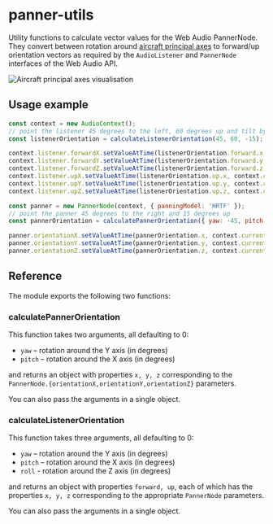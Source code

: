 # panner-utils

Utility functions to calculate vector values for the Web Audio PannerNode.
They convert between rotation around [aircraft principal axes](https://en.wikipedia.org/wiki/Aircraft_principal_axes)
to forward/up orientation vectors as required by the `AudioListener` and `PannerNode`
interfaces of the Web Audio API.

![Aircraft principal axes visualisation](https://upload.wikimedia.org/wikipedia/commons/thumb/5/54/Flight_dynamics_with_text.png/320px-Flight_dynamics_with_text.png)


## Usage example

```js
const context = new AudioContext();
// point the listener 45 degrees to the left, 60 degrees up and tilt by 15 degrees
const listenerOrientation = calculateListenerOrientation(45, 60, -15);

context.listener.forwardX.setValueAtTime(listenerOrientation.forward.x, context.currentTime);
context.listener.forwardY.setValueAtTime(listenerOrientation.forward.y, context.currentTime);
context.listener.forwardZ.setValueAtTime(listenerOrientation.forward.z, context.currentTime);
context.listener.upX.setValueAtTime(listenerOrientation.up.x, context.currentTime);
context.listener.upY.setValueAtTime(listenerOrientation.up.y, context.currentTime);
context.listener.upZ.setValueAtTime(listenerOrientation.up.z, context.currentTime);

const panner = new PannerNode(context, { panningModel: 'HRTF' });
// point the panner 45 degrees to the right and 15 degrees up
const pannerOrientation = calculatePannerOrientation({ yaw: -45, pitch: 15 });

panner.orientationX.setValueAtTime(pannerOrientation.x, context.currentTime);
panner.orientationY.setValueAtTime(pannerOrientation.y, context.currentTime);
panner.orientationZ.setValueAtTime(pannerOrientation.z, context.currentTime);
```


## Reference

The module exports the following two functions:

### calculatePannerOrientation

This function takes two arguments, all defaulting to 0:

+ `yaw` – rotation around the Y axis (in degrees)
+ `pitch` – rotation around the X axis (in degrees)

and returns an object with properties `x, y, z` corresponding to the
`PannerNode.{orientationX,orientationY,orientationZ}` parameters.

You can also pass the arguments in a single object.

### calculateListenerOrientation

This function takes three arguments, all defaulting to 0:

+ `yaw` – rotation around the Y axis (in degrees)
+ `pitch` – rotation around the X axis (in degrees)
+ `roll` - rotation around the Z axis (in degrees)

and returns an object with properties `forward, up`,
each of which has the properties `x, y, z` corresponding to the
appropriate `PannerNode` parameters.

You can also pass the arguments in a single object.


